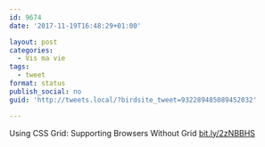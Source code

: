 ```yaml
---
id: 9674
date: '2017-11-19T16:48:29+01:00'

layout: post
categories:
  - Vis ma vie
tags:
  - tweet
format: status
publish_social: no
guid: 'http://tweets.local/?birdsite_tweet=932289485089452032'

---
```


Using CSS Grid: Supporting Browsers Without Grid [bit.ly/2zNBBHS](http://bit.ly/2zNBBHS)